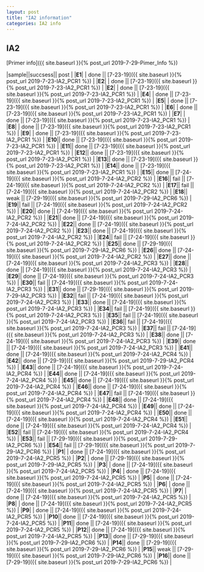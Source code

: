 ```yaml
---
layout: post
title: "IA2 information"
categories: IA2 info
---
```


## IA2

[Primer info]({{ site.baseurl }}{% post_url 2019-7-29-Pimer_Info %})


|sample||succsess|| post |
|**E1**| | done || [7-23-19]({{ site.baseurl }}{% post_url 2019-7-23-IA2_PCR1 %}) |
|**E2**| | done || [7-23-19]({{ site.baseurl }}{% post_url 2019-7-23-IA2_PCR1 %}) |
|**E2**| | done || [7-23-19]({{ site.baseurl }}{% post_url 2019-7-23-IA2_PCR1 %}) |
|**E4**| | done || [7-23-19]({{ site.baseurl }}{% post_url 2019-7-23-IA2_PCR1 %}) |
|**E5**| | done || [7-23-19]({{ site.baseurl }}{% post_url 2019-7-23-IA2_PCR1 %}) |
|**E6**| | done || [7-23-19]({{ site.baseurl }}{% post_url 2019-7-23-IA2_PCR1 %}) |
|**E7**| | done || [7-23-19]({{ site.baseurl }}{% post_url 2019-7-23-IA2_PCR1 %}) |
|**E8**| | done || [7-23-19]({{ site.baseurl }}{% post_url 2019-7-23-IA2_PCR1 %}) |
|**E9**| | done || [7-23-19]({{ site.baseurl }}{% post_url 2019-7-23-IA2_PCR1 %}) |
|**E10**|| done || [7-23-19]({{ site.baseurl }}{% post_url 2019-7-23-IA2_PCR1 %}) |
|**E11**|| done || [7-23-19]({{ site.baseurl }}{% post_url 2019-7-23-IA2_PCR1 %}) |
|**E12**|| done || [7-23-19]({{ site.baseurl }}{% post_url 2019-7-23-IA2_PCR1 %}) |
|**E13**|| done || [7-23-19]({{ site.baseurl }}{% post_url 2019-7-23-IA2_PCR1 %}) |
|**E14**|| done || [7-23-19]({{ site.baseurl }}{% post_url 2019-7-23-IA2_PCR1 %}) |
|**E15**|| done || [7-24-19]({{ site.baseurl }}{% post_url 2019-7-24-IA2_PCR2 %}) |
|**E16**|| fail || [7-24-19]({{ site.baseurl }}{% post_url 2019-7-24-IA2_PCR2 %}) |
|**E17**|| fail || [7-24-19]({{ site.baseurl }}{% post_url 2019-7-24-IA2_PCR2 %}) |
|**E18**|| weak || [7-29-19]({{ site.baseurl }}{% post_url 2019-7-29-IA2_PCR6 %}) |
|**E19**|| fail || [7-24-19]({{ site.baseurl }}{% post_url 2019-7-24-IA2_PCR2 %}) |
|**E20**|| done || [7-24-19]({{ site.baseurl }}{% post_url 2019-7-24-IA2_PCR2 %}) |
|**E21**|| done || [7-24-19]({{ site.baseurl }}{% post_url 2019-7-24-IA2_PCR2 %}) |
|**E22**|| done || [7-24-19]({{ site.baseurl }}{% post_url 2019-7-24-IA2_PCR2 %}) |
|**E23**|| done || [7-24-19]({{ site.baseurl }}{% post_url 2019-7-24-IA2_PCR2 %}) |
|**E24**|| fail || [7-24-19]({{ site.baseurl }}{% post_url 2019-7-24-IA2_PCR2 %}) |
|**E25**|| done || [7-29-19]({{ site.baseurl }}{% post_url 2019-7-29-IA2_PCR6 %}) |
|**E26**|| done || [7-24-19]({{ site.baseurl }}{% post_url 2019-7-24-IA2_PCR2 %}) |
|**E27**|| done || [7-24-19]({{ site.baseurl }}{% post_url 2019-7-24-IA2_PCR3 %}) |
|**E28**|| done || [7-24-19]({{ site.baseurl }}{% post_url 2019-7-24-IA2_PCR3 %}) |
|**E29**|| done || [7-24-19]({{ site.baseurl }}{% post_url 2019-7-24-IA2_PCR3 %}) |
|**E30**|| fail || [7-24-19]({{ site.baseurl }}{% post_url 2019-7-24-IA2_PCR3 %}) |
|**E31**|| done || [7-29-19]({{ site.baseurl }}{% post_url 2019-7-29-IA2_PCR3 %}) |
|**E32**|| fail || [7-24-19]({{ site.baseurl }}{% post_url 2019-7-24-IA2_PCR3 %}) |
|**E33**|| done || [7-24-19]({{ site.baseurl }}{% post_url 2019-7-24-IA2_PCR3 %}) |
|**E34**|| fail || [7-24-19]({{ site.baseurl }}{% post_url 2019-7-24-IA2_PCR3 %}) |
|**E35**|| fail || [7-24-19]({{ site.baseurl }}{% post_url 2019-7-24-IA2_PCR3 %}) |
|**E36**|| fail || [7-24-19]({{ site.baseurl }}{% post_url 2019-7-24-IA2_PCR3 %}) |
|**E37**|| fail || [7-24-19]({{ site.baseurl }}{% post_url 2019-7-24-IA2_PCR3 %}) |
|**E38**|| done || [7-24-19]({{ site.baseurl }}{% post_url 2019-7-24-IA2_PCR3 %}) |
|**E39**|| done || [7-24-19]({{ site.baseurl }}{% post_url 2019-7-24-IA2_PCR3 %}) |
|**E41**|| done || [7-24-19]({{ site.baseurl }}{% post_url 2019-7-24-IA2_PCR4 %}) |
|**E42**|| done || [7-29-19]({{ site.baseurl }}{% post_url 2019-7-29-IA2_PCR4 %}) |
|**E43**|| done || [7-24-19]({{ site.baseurl }}{% post_url 2019-7-24-IA2_PCR4 %}) |
|**E44**|| done || [7-24-19]({{ site.baseurl }}{% post_url 2019-7-24-IA2_PCR4 %}) |
|**E45**|| done || [7-24-19]({{ site.baseurl }}{% post_url 2019-7-24-IA2_PCR4 %}) |
|**E46**|| done || [7-24-19]({{ site.baseurl }}{% post_url 2019-7-24-IA2_PCR4 %}) |
|**E47**|| fail || [7-24-19]({{ site.baseurl }}{% post_url 2019-7-24-IA2_PCR4 %}) |
|**E48**|| done || [7-24-19]({{ site.baseurl }}{% post_url 2019-7-24-IA2_PCR4 %}) |
|**E49**|| done || [7-24-19]({{ site.baseurl }}{% post_url 2019-7-24-IA2_PCR4 %}) |
|**E50**|| done || [7-24-19]({{ site.baseurl }}{% post_url 2019-7-24-IA2_PCR4 %}) |
|**E51**|| done || [7-24-19]({{ site.baseurl }}{% post_url 2019-7-24-IA2_PCR4 %}) |
|**E52**|| fail || [7-24-19]({{ site.baseurl }}{% post_url 2019-7-24-IA2_PCR4 %}) |
|**E53**|| fail || [7-29-19]({{ site.baseurl }}{% post_url 2019-7-29-IA2_PCR6 %}) |
|**E54**|| fail || [7-29-19]({{ site.baseurl }}{% post_url 2019-7-29-IA2_PCR6 %}) |
|**P1**| | done || [7-24-19]({{ site.baseurl }}{% post_url 2019-7-24-IA2_PCR5 %}) |
|**P2**| | done || [7-29-19]({{ site.baseurl }}{% post_url 2019-7-29-IA2_PCR5 %}) |
|**P3**| | done || [7-24-19]({{ site.baseurl }}{% post_url 2019-7-24-IA2_PCR5 %}) |
|**P4**| | done || [7-24-19]({{ site.baseurl }}{% post_url 2019-7-24-IA2_PCR5 %}) |
|**P5**| | done || [7-24-19]({{ site.baseurl }}{% post_url 2019-7-24-IA2_PCR5 %}) |
|**P6**| | done || [7-24-19]({{ site.baseurl }}{% post_url 2019-7-24-IA2_PCR5 %}) |
|**P7**| | done || [7-24-19]({{ site.baseurl }}{% post_url 2019-7-24-IA2_PCR5 %}) |
|**P8**| | done || [7-24-19]({{ site.baseurl }}{% post_url 2019-7-24-IA2_PCR5 %}) |
|**P9**| | done || [7-24-19]({{ site.baseurl }}{% post_url 2019-7-24-IA2_PCR5 %}) |
|**P10**|| done || [7-24-19]({{ site.baseurl }}{% post_url 2019-7-24-IA2_PCR5 %}) |
|**P11**|| done || [7-24-19]({{ site.baseurl }}{% post_url 2019-7-24-IA2_PCR5 %}) |
|**P12**|| done || [7-24-19]({{ site.baseurl }}{% post_url 2019-7-24-IA2_PCR5 %}) |
|**P13**|| done || [7-29-19]({{ site.baseurl }}{% post_url 2019-7-29-IA2_PCR6 %}) |
|**P14**|| done || [7-29-19]({{ site.baseurl }}{% post_url 2019-7-29-IA2_PCR6 %}) |
|**P15**|| weak || [7-29-19]({{ site.baseurl }}{% post_url 2019-7-29-IA2_PCR6 %}) |
|**P16**|| done || [7-29-19]({{ site.baseurl }}{% post_url 2019-7-29-IA2_PCR6 %}) |